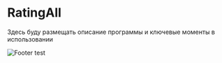 # RatingAll
Здесь буду размещать описание программы и ключевые моменты в использовании



![Footer test](http://www.032designltd.com/images/footer-pattern.png?crc=48203075)
